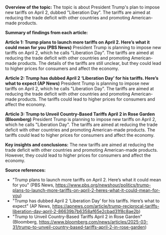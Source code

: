 **Overview of the topic:**
The topic is about President Trump's plan to impose new tariffs on April 2, dubbed "Liberation Day". The tariffs are aimed at reducing the trade deficit with other countries and promoting American-made products.

**Summary of findings from each article:**

**Article 1: Trump plans to launch more tariffs on April 2. Here’s what it could mean for you (PBS News)**
President Trump is planning to impose new tariffs on April 2, which he calls "Liberation Day". The tariffs are aimed at reducing the trade deficit with other countries and promoting American-made products. The details of the tariffs are still unclear, but they could lead to higher prices for consumers and affect the economy.

**Article 2: Trump has dubbed April 2 ‘Liberation Day’ for his tariffs. Here’s what to expect (AP News)**
President Trump is planning to impose new tariffs on April 2, which he calls "Liberation Day". The tariffs are aimed at reducing the trade deficit with other countries and promoting American-made products. The tariffs could lead to higher prices for consumers and affect the economy.

**Article 3: Trump to Unveil Country-Based Tariffs April 2 in Rose Garden (Bloomberg)**
President Trump is planning to impose new tariffs on April 2, which he calls "Liberation Day". The tariffs are aimed at reducing the trade deficit with other countries and promoting American-made products. The tariffs could lead to higher prices for consumers and affect the economy.

**Key insights and conclusions:**
The new tariffs are aimed at reducing the trade deficit with other countries and promoting American-made products. However, they could lead to higher prices for consumers and affect the economy.

**Source references:**
* "Trump plans to launch more tariffs on April 2. Here’s what it could mean for you" (PBS News, https://www.pbs.org/newshour/politics/trump-plans-to-launch-more-tariffs-on-april-2-heres-what-it-could-mean-for-you)
* "Trump has dubbed April 2 ‘Liberation Day’ for his tariffs. Here’s what to expect" (AP News, https://apnews.com/article/trump-reciprocal-tariffs-liberation-day-april-2-86639b7b6358af65e2cbad31f8c8ae2b)
* "Trump to Unveil Country-Based Tariffs April 2 in Rose Garden" (Bloomberg, https://www.bloomberg.com/news/articles/2025-03-31/trump-to-unveil-country-based-tariffs-april-2-in-rose-garden)